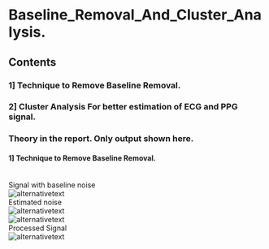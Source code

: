 # Baseline_Removal_And_Cluster_Analysis.
## Contents<br>
### 1] Technique to Remove Baseline Removal.<br>
### 2] Cluster Analysis For better estimation of ECG and PPG signal.<br>
### Theory in the report. Only output shown here.
#### 1] Technique to Remove Baseline Removal.
<br>Signal with baseline noise<br>
![alternativetext](https://github.com/waranyoghes/baseline_removal_and_cluster_analysis/blob/main/img/baseline_nosie.png)
<br> Estimated noise<br>![alternativetext](https://github.com/waranyoghes/baseline_removal_and_cluster_analysis/blob/main/img/noise_estimation1.png)
<br>![alternativetext](https://github.com/waranyoghes/baseline_removal_and_cluster_analysis/blob/main/img/noise_estimation.png)
<br> Processed Signal<br>![alternativetext](https://github.com/waranyoghes/baseline_removal_and_cluster_analysis/blob/main/img/processed_signa0.png)




